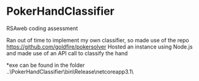 # PokerHandClassifier
RSAweb coding assessment 

Ran out of time to implement my own classifier, so made use of the repo https://github.com/goldfire/pokersolver
Hosted an instance using Node.js and made use of an API call to classify the hand

*exe can be found in the folder ..\PokerHandClassifier\bin\Release\netcoreapp3.1\
